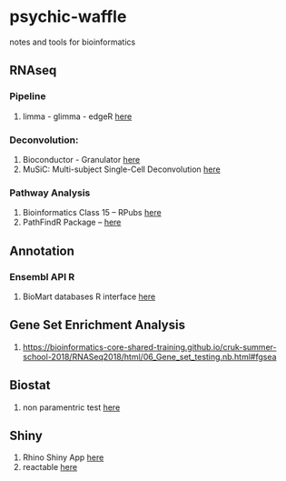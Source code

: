 # psychic-waffle
notes and tools for bioinformatics

## RNAseq

### Pipeline
1. limma - glimma - edgeR [here](https://bioconductor.org/packages/release/workflows/vignettes/RNAseq123/inst/doc/limmaWorkflow.html)

### Deconvolution:

1. Bioconductor - Granulator [here](https://www.bioconductor.org/packages/release/bioc/html/granulator.html)
2. MuSiC: Multi-subject Single-Cell Deconvolution [here](https://xuranw.github.io/MuSiC/articles/MuSiC.html)

### Pathway Analysis

1. Bioinformatics Class 15 – RPubs [here](https://rpubs.com/barryus/class15)
2. PathFindR Package – [here](https://cran.r-project.org/web/packages/pathfindR/vignettes/intro_vignette.html)

## Annotation

### Ensembl API R
1. BioMart databases R interface [here](https://bioconductor.org/packages/release/bioc/html/biomaRt.html)

## Gene Set Enrichment Analysis

1. https://bioinformatics-core-shared-training.github.io/cruk-summer-school-2018/RNASeq2018/html/06_Gene_set_testing.nb.html#fgsea

## Biostat

1. non paramentric test [here](https://bookdown.org/thomas_pernet/Tuto/non-parametric-tests.html#mann-whitney-wilcoxon-test)

## Shiny

1. Rhino Shiny App [here](https://appsilon.github.io/rhino/index.html)
2. reactable [here](https://glin.github.io/reactable/index.html)
